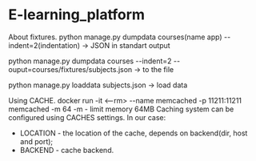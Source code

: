 # E-learning_platform

About fixtures.
python manage.py dumpdata courses(name app) --indent=2(indentation) -> JSON in standart output

python manage.py dumpdata courses --indent=2 --ouput=courses/fixtures/subjects.json -> to the file

python manage.py loaddata subjects.json -> load data


Using CACHE.
docker run -it <--rm> --name memcached -p 11211:11211 memcached -m 64
-m - limit memory 64MB
Caching system can be configured using CACHES settings. In our case:
- LOCATION - the location of the cache, depends on backend(dir, host and port);
- BACKEND - cache backend.
